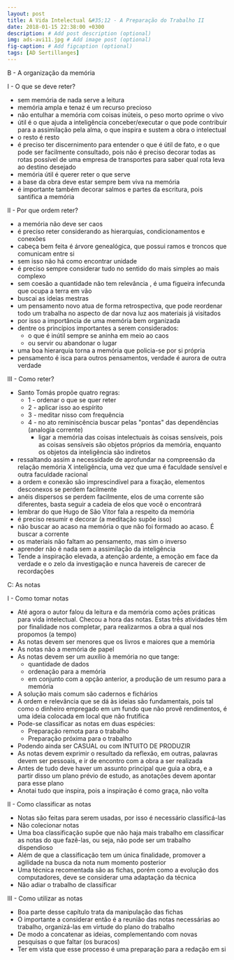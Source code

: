 ```yaml
---
layout: post
title: A Vida Intelectual &#35;12 - A Preparação do Trabalho II
date: 2018-01-15 22:38:00 +0300
description: # Add post description (optional)
img: ads-avi11.jpg # Add image post (optional)
fig-caption: # Add figcaption (optional)
tags: [AD Sertillanges]
---
```


B - A organização da memória

I - O que se deve reter?

* sem memória de nada serve a leitura
* memória ampla e tenaz é um recurso precioso
* não entulhar a memória com coisas inúteis, o peso morto oprime o vivo
* útil é o que ajuda a inteligência conceber/executar o que pode contribuir para a assimilação pela alma, o que inspira e sustem a obra o intelectual
* o resto é resto
* é preciso ter discernimento para entender o que é útil de fato, e o que pode ser facilmente consultado, pois não é preciso decorar todas as rotas possível de uma empresa de transportes para saber qual rota leva ao destino desejado
* memória útil é querer reter o que serve
* a base da obra deve estar sempre bem viva na memória
* é importante também decorar salmos e partes da escritura, pois santifica a memória

II - Por que ordem reter?

* a memória não deve ser caos
* é preciso reter considerando as hierarquias, condicionamentos e conexões
* cabeça bem feita é árvore genealógica, que possui ramos e troncos que comunicam entre si
* sem isso não há como encontrar unidade
* é preciso sempre considerar tudo no sentido do mais simples ao mais complexo
* sem coesão a quantidade não tem relevância , é uma figueira infecunda que ocupa a terra em vão
* buscai as ideias mestras
* um pensamento novo atua de forma retrospectiva, que pode reordenar todo um trabalha no aspecto de dar nova luz aos materiais já visitados
* por isso a importância de uma memória bem organizada
* dentre os princípios importantes a serem considerados:
  * o que é inútil sempre se aninha em meio ao caos 
  * ou servir ou abandonar o lugar
* uma boa hierarquia torna a memória que policia-se por si própria
* pensamento é isca para outros pensamentos, verdade é aurora de outra verdade

III - Como reter?

* Santo Tomás propõe quatro regras:
  * 1 - ordenar o que se quer reter
  * 2 - aplicar isso ao espírito 
  * 3 - meditar nisso com frequência
  * 4 - no ato reminiscência buscar pelas "pontas" das dependências (analogia corrente)
    * ligar a memória das coisas intelectuais às coisas sensíveis, pois as coisas sensíveis são objetos próprios da memória, enquanto os objetos da inteligência são indiretos
* ressaltando assim a necessidade de aprofundar na compreensão da relação memória X inteligência, uma vez que uma é faculdade sensível e outra faculdade racional 
* a ordem e conexão são imprescindível para a fixação, elementos desconexos se perdem facilmente
* anéis dispersos se perdem facilmente, elos de uma corrente são diferentes, basta seguir a cadeia de elos que você o encontrará
* lembrar do que Hugo de São Vitor fala a respeito da memória
* é preciso resumir e decorar (a meditação supõe isso)
* não buscar ao acaso na memória o que não foi formado ao acaso. É buscar a corrente
* os materiais não faltam ao pensamento, mas sim o inverso
* aprender não é nada sem a assimilação da inteligência
* Tende a inspiração elevada, a atenção ardente, a emoção em face da verdade e o zelo da investigação e nunca havereis de carecer de recordações

C: As notas

I - Como tomar notas

* Até agora o autor falou da leitura e da memória como ações práticas para vida intelectual. Checou a hora das notas. Estas três atividades têm por finalidade nos completar, para realizarmos a obra a qual nos propomos (a tempo)
* As notas devem ser menores que os livros e maiores que a memória
* As notas não a memória de papel
* As notas devem ser um auxílio à memória no que tange:
  * quantidade de dados
  * ordenação para a memória
  * em conjunto com a opção anterior, a produção de um resumo para a memória
* A solução mais comum são cadernos e fichários
* A ordem e relevância que se dá às ideias são fundamentais, pois tal como o dinheiro empregado em um fundo que não provê rendimentos, é uma ideia colocada em local que não frutifica
* Pode-se classificar as notas em duas espécies:
  * Preparação remota para o trabalho
  * Preparação próxima para o trabalho
* Podendo ainda ser CASUAL ou com INTUITO DE PRODUZIR
* As notas devem exprimir o resultado da reflexão, em outras, palavras devem ser pessoais, e ir de encontro com a obra a ser realizada
* Antes de tudo deve haver um assunto principal que guia a obra, e a partir disso um plano prévio de estudo, as anotações devem apontar para esse plano
* Anotai tudo que inspira, pois a inspiração é como graça, não volta

II - Como classificar as notas

* Notas são feitas para serem usadas, por isso é necessário classificá-las
* Não colecionar notas
* Uma boa classificação supõe que não haja mais trabalho em classificar as notas do que fazê-las, ou seja, não pode ser um trabalho dispendioso
* Além de que a classificação tem um única finalidade, promover a agilidade na busca da nota num momento posterior
* Uma técnica recomentada são as fichas, porém como a evolução dos computadores, deve se considerar uma adaptação da técnica
* Não adiar o trabalho de classificar

III - Como utilizar as notas

* Boa parte desse capítulo trata da manipulação das fichas
* O importante a considerar então é a reunião das notas necessárias ao trabalho, organizá-las em virtude do plano do trabalho
* De modo a concatenar as ideias, complementando com novas pesquisas o que faltar (os buracos)
* Ter em vista que esse processo é uma preparação para a redação em si
